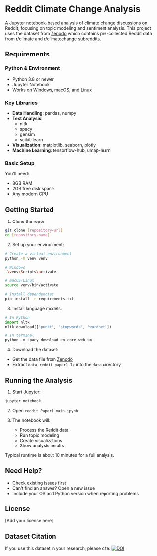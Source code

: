 # Reddit Climate Change Analysis

A Jupyter notebook-based analysis of climate change discussions on Reddit, focusing on topic modeling and sentiment analysis. This project uses the dataset from [Zenodo](https://zenodo.org/records/15719951) which contains pre-collected Reddit data from r/climate and r/climatechange subreddits.

## Requirements

### Python & Environment
- Python 3.8 or newer
- Jupyter Notebook
- Works on Windows, macOS, and Linux

### Key Libraries
- **Data Handling**: pandas, numpy
- **Text Analysis**: 
  - nltk
  - spacy
  - gensim
  - scikit-learn
- **Visualization**: matplotlib, seaborn, plotly
- **Machine Learning**: tensorflow-hub, umap-learn

### Basic Setup
You'll need:
- 8GB RAM
- 2GB free disk space
- Any modern CPU

## Getting Started

1. Clone the repo:
```bash
git clone [repository-url]
cd [repository-name]
```

2. Set up your environment:
```bash
# Create a virtual environment
python -m venv venv

# Windows
.\venv\Scripts\activate

# macOS/Linux
source venv/bin/activate

# Install dependencies
pip install -r requirements.txt
```

3. Install language models:
```python
# In Python
import nltk
nltk.download(['punkt', 'stopwords', 'wordnet'])

# In terminal
python -m spacy download en_core_web_sm
```

4. Download the dataset:
- Get the data file from [Zenodo](https://zenodo.org/records/15719951)
- Extract `data_reddit_paper1.7z` into the `data` directory

## Running the Analysis

1. Start Jupyter:
```bash
jupyter notebook
```

2. Open `reddit_Paper1_main.ipynb`

3. The notebook will:
   - Process the Reddit data
   - Run topic modeling
   - Create visualizations
   - Show analysis results

Typical runtime is about 10 minutes for a full analysis.

## Need Help?

- Check existing issues first
- Can't find an answer? Open a new issue
- Include your OS and Python version when reporting problems

## License

[Add your license here]

## Dataset Citation

If you use this dataset in your research, please cite:
[![DOI](https://zenodo.org/badge/DOI/10.5281/zenodo.15719951.svg)](https://doi.org/10.5281/zenodo.15719951) 
